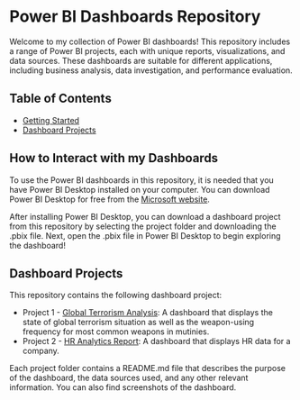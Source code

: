 
# Power BI Dashboards Repository
Welcome to my collection of Power BI dashboards! This repository includes a range of Power BI projects, each with unique reports, visualizations, and data sources. These dashboards are suitable for different applications, including business analysis, data investigation, and performance evaluation.

## Table of Contents
- [Getting Started](#Getting-Started)
- [Dashboard Projects](#Dashboard-Projects)

## How to Interact with my Dashboards
To use the Power BI dashboards in this repository, it is needed that you have Power BI Desktop installed on your computer. You can download Power BI Desktop for free from the [Microsoft website](https://www.microsoft.com/en-us/power-platform/products/power-bi/desktop).

After installing Power BI Desktop, you can download a dashboard project from this repository by selecting the project folder and downloading the .pbix file. Next, open the .pbix file in Power BI Desktop to begin exploring the dashboard!

## Dashboard Projects
This repository contains the following dashboard project:

- Project 1 - [Global Terrorism Analysis](https://github.com/hinmfm/global-terrorism-analysis/tree/main/PROJECT%201%3A%20GLOBAL%20TERRORISM%20ANALYSIS): A dashboard that displays the state of global terrorism situation as well as the weapon-using frequency for most common weapons in mutinies.
- Project 2 - [HR Analytics Report](https://github.com/hinmfm/PBI-Projects/tree/main/PROJECT%202%3A%20HR%20Analytics%20Reports): A dashboard that displays HR data for a company.

Each project folder contains a README.md file that describes the purpose of the dashboard, the data sources used, and any other relevant information. You can also find screenshots of the dashboard.

